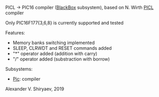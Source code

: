 PICL → PIC16 compiler ([BlackBox](http://www.oberon.ch/blackbox.html) subsystem), based on N. Wirth [PICL](http://people.inf.ethz.ch/wirth/PICL/index.html) compiler

Only PIC16F177{3,6,8} is currently supported and tested

Features:
* Memory banks switching implemented
* SLEEP, CLRWDT and RESET commands added
* "*" operator added (addition with carry)
* "/" operator added (substraction with borrow)

Subsystems:
* [Pic](Pic): compiler

Alexander V. Shiryaev, 2019
